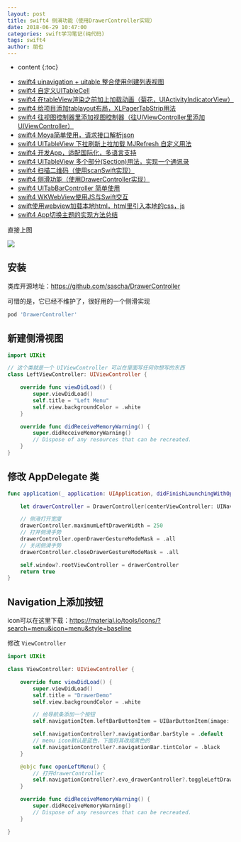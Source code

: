 ```yaml
---
layout: post
title: swift4 侧滑功能（使用DrawerController实现）
date: 2018-06-29 10:47:00
categories: swift学习笔记(纯代码)
tags: swift4
author: 朋也
---
```


* content
{:toc}

- [swift4 uinavigation + uitable 整合使用创建列表视图](https://blog.yiiu.co/2018/06/08/swift-uinavigation-uitable/)
- [swift4 自定义UITableCell](https://blog.yiiu.co/2018/06/09/swfit-uitableview-uitablecell/)
- [swift4 在tableView渲染之前加上加载动画（菊花，UIActivityIndicatorView）](https://blog.yiiu.co/2018/06/11/swift-tableview-activity-indicator/)
- [swift4 给项目添加tablayout布局，XLPagerTabStrip用法](https://blog.yiiu.co/2018/06/13/swift-tablayout-xlpagertabstrip/)
- [swift4 往视图控制器里添加视图控制器（往UIViewController里添加UIViewController）](https://blog.yiiu.co/2018/06/13/swift-adduiviewcontroller-to-uiviewcontroller/)
- [swift4 Moya简单使用，请求接口解析json](https://blog.yiiu.co/2018/06/14/swift-moya/)
- [swift4 UITableView 下拉刷新上拉加载 MJRefresh 自定义用法](https://blog.yiiu.co/2018/06/20/swift-pullrefresh-loadmore/)
- [swift4 开发App，适配国际化，多语言支持](https://blog.yiiu.co/2018/06/20/swift-localizable/)
- [swift4 UITableView 多个部分(Section)用法，实现一个通讯录](https://blog.yiiu.co/2018/06/26/swift-tableview-multipart-section/)
- [swift4 扫描二维码（使用scanSwift实现）](https://blog.yiiu.co/2018/06/27/swift-scan-qrcode/)
- [swift4 侧滑功能（使用DrawerController实现）](https://blog.yiiu.co/2018/06/29/swift-drawercontroller/)
- [swift4 UITabBarController 简单使用](https://blog.yiiu.co/2018/06/29/swift-tabbarcontroller/)
- [swift4 WKWebView使用JS与Swift交互](https://blog.yiiu.co/2018/07/05/swift-webview-javascript/)
- [swift使用webview加载本地html，html里引入本地的css，js](https://blog.yiiu.co/2018/10/31/swift-webview-load-css-js/)
- [swift4 App切换主题的实现方法总结](https://blog.yiiu.co/2018/11/09/swift-theme/)

直接上图

![](/assets/swift-drawercontroller.gif)





## 安装

类库开源地址：https://github.com/sascha/DrawerController

可惜的是，它已经不维护了，很好用的一个侧滑实现

```sh
pod 'DrawerController'
```

## 新建侧滑视图

```swift
import UIKit

// 这个类就是一个 UIViewController 可以在里面写任何你想写的东西
class LeftViewController: UIViewController {

    override func viewDidLoad() {
        super.viewDidLoad()
        self.title = "Left Menu"
        self.view.backgroundColor = .white
    }

    override func didReceiveMemoryWarning() {
        super.didReceiveMemoryWarning()
        // Dispose of any resources that can be recreated.
    }
}
```

## 修改 AppDelegate 类

```swift
func application(_ application: UIApplication, didFinishLaunchingWithOptions launchOptions: [UIApplicationLaunchOptionsKey: Any]?) -> Bool {

    let drawerController = DrawerController(centerViewController: UINavigationController(rootViewController: ViewController()), leftDrawerViewController: UINavigationController(rootViewController: LeftViewController()))

    // 侧滑打开宽度
    drawerController.maximumLeftDrawerWidth = 250
    // 打开侧滑手势
    drawerController.openDrawerGestureModeMask = .all
    // 关闭侧滑手势
    drawerController.closeDrawerGestureModeMask = .all

    self.window?.rootViewController = drawerController
    return true
}
```

## Navigation上添加按钮

icon可以在这里下载：https://material.io/tools/icons/?search=menu&icon=menu&style=baseline

修改 `ViewController`

```swift
import UIKit

class ViewController: UIViewController {

    override func viewDidLoad() {
        super.viewDidLoad()
        self.title = "DrawerDemo"
        self.view.backgroundColor = .white

        // 给导航条添加一个按钮
        self.navigationItem.leftBarButtonItem = UIBarButtonItem(image: UIImage(named: "baseline-menu-48px"), style: .plain, target: self, action: #selector(ViewController.openLeftMenu))

        self.navigationController?.navigationBar.barStyle = .default
        // menu icon默认是蓝色，下面将其改成黑色的
        self.navigationController?.navigationBar.tintColor = .black
    }

    @objc func openLeftMenu() {
        // 打开drawerController
        self.navigationController?.evo_drawerController?.toggleLeftDrawerSide(animated: true, completion: nil)
    }

    override func didReceiveMemoryWarning() {
        super.didReceiveMemoryWarning()
        // Dispose of any resources that can be recreated.
    }

}
```

